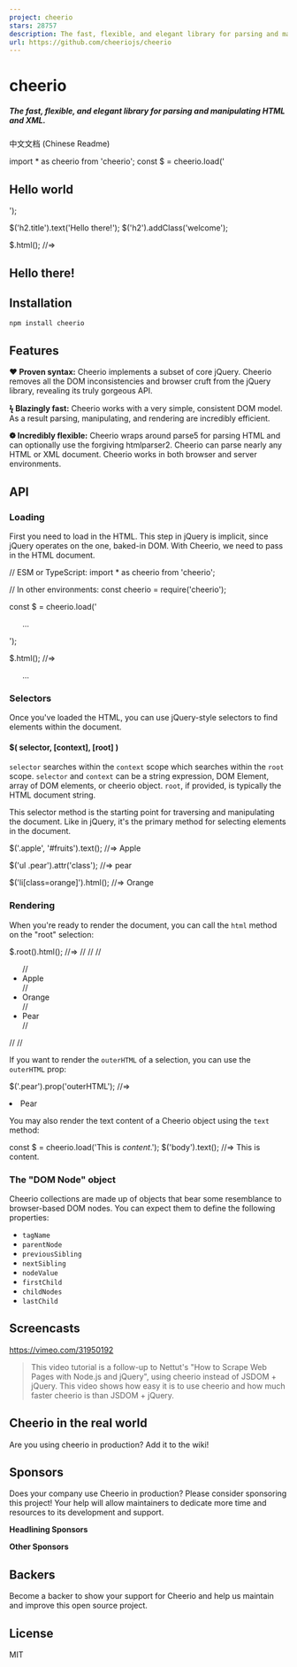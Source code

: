 ```yaml
---
project: cheerio
stars: 28757
description: The fast, flexible, and elegant library for parsing and manipulating HTML and XML.
url: https://github.com/cheeriojs/cheerio
---
```


cheerio
=======

##### The fast, flexible, and elegant library for parsing and manipulating HTML and XML.

  

中文文档 (Chinese Readme)

import \* as cheerio from 'cheerio';
const $ \= cheerio.load('<h2 class="title">Hello world</h2>');

$('h2.title').text('Hello there!');
$('h2').addClass('welcome');

$.html();
//=> <html><head></head><body><h2 class="title welcome">Hello there!</h2></body></html>

Installation
------------

`npm install cheerio`

Features
--------

**❤ Proven syntax:** Cheerio implements a subset of core jQuery. Cheerio removes all the DOM inconsistencies and browser cruft from the jQuery library, revealing its truly gorgeous API.

**ϟ Blazingly fast:** Cheerio works with a very simple, consistent DOM model. As a result parsing, manipulating, and rendering are incredibly efficient.

**❁ Incredibly flexible:** Cheerio wraps around parse5 for parsing HTML and can optionally use the forgiving htmlparser2. Cheerio can parse nearly any HTML or XML document. Cheerio works in both browser and server environments.

API
---

### Loading

First you need to load in the HTML. This step in jQuery is implicit, since jQuery operates on the one, baked-in DOM. With Cheerio, we need to pass in the HTML document.

// ESM or TypeScript:
import \* as cheerio from 'cheerio';

// In other environments:
const cheerio \= require('cheerio');

const $ \= cheerio.load('<ul id="fruits">...</ul>');

$.html();
//=> <html><head></head><body><ul id="fruits">...</ul></body></html>

### Selectors

Once you've loaded the HTML, you can use jQuery-style selectors to find elements within the document.

#### $( selector, \[context\], \[root\] )

`selector` searches within the `context` scope which searches within the `root` scope. `selector` and `context` can be a string expression, DOM Element, array of DOM elements, or cheerio object. `root`, if provided, is typically the HTML document string.

This selector method is the starting point for traversing and manipulating the document. Like in jQuery, it's the primary method for selecting elements in the document.

$('.apple', '#fruits').text();
//=> Apple

$('ul .pear').attr('class');
//=> pear

$('li\[class=orange\]').html();
//=> Orange

### Rendering

When you're ready to render the document, you can call the `html` method on the "root" selection:

$.root().html();
//=>  <html>
//      <head></head>
//      <body>
//        <ul id="fruits">
//          <li class="apple">Apple</li>
//          <li class="orange">Orange</li>
//          <li class="pear">Pear</li>
//        </ul>
//      </body>
//    </html>

If you want to render the `outerHTML` of a selection, you can use the `outerHTML` prop:

$('.pear').prop('outerHTML');
//=> <li class="pear">Pear</li>

You may also render the text content of a Cheerio object using the `text` method:

const $ \= cheerio.load('This is <em>content</em>.');
$('body').text();
//=> This is content.

### The "DOM Node" object

Cheerio collections are made up of objects that bear some resemblance to browser-based DOM nodes. You can expect them to define the following properties:

-   `tagName`
-   `parentNode`
-   `previousSibling`
-   `nextSibling`
-   `nodeValue`
-   `firstChild`
-   `childNodes`
-   `lastChild`

Screencasts
-----------

https://vimeo.com/31950192

> This video tutorial is a follow-up to Nettut's "How to Scrape Web Pages with Node.js and jQuery", using cheerio instead of JSDOM + jQuery. This video shows how easy it is to use cheerio and how much faster cheerio is than JSDOM + jQuery.

Cheerio in the real world
-------------------------

Are you using cheerio in production? Add it to the wiki!

Sponsors
--------

Does your company use Cheerio in production? Please consider sponsoring this project! Your help will allow maintainers to dedicate more time and resources to its development and support.

**Headlining Sponsors**

**Other Sponsors**

Backers
-------

Become a backer to show your support for Cheerio and help us maintain and improve this open source project.

License
-------

MIT
